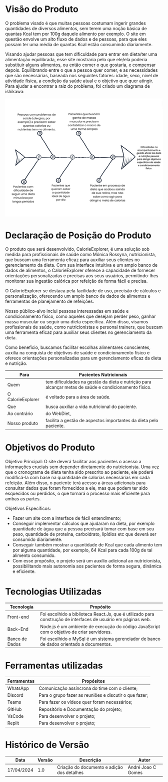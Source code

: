 # Visão do Produto

O problema visado é que muitas pessoas costumam ingerir grandes quantidades de diversos alimentos, sem terem uma noção básica de quantas Kcal tem por 100g daquele alimento por exemplo. O site em questão envolve um alto fluxo de dados e de pessoas, para que eles possam ter uma média de quantas Kcal estão consumindo diariamente.

Visando ajudar pessoas que tem dificuldade para entrar em dieta/ter uma alimentação equilibrada, esse site mostraria pelo que ele/ela poderia substituir alguns alimentos, ou então comer o que gostaria, e compensar depois. Equilibrando entre o que a pessoa quer comer, e as necessidades que são necessárias, baseada nos seguintes fatores: idade, sexo, nível de atividade física, a condição da saúde atual e o objetivo que quer atingir. Para ajudar a encontrar a raiz do problema, foi criado um diagrama de ishikawa:

![Diagrama de ishikawa para a identificação do problema](../../assets/ishikawa.png)

# Declaração de Posição do Produto

O produto que será desenvolvido, CalorieExplorer, é uma solução sob medida para profissionais de saúde como Mônica Rossyna, nutricionista, que buscam uma ferramenta eficaz para auxiliar seus clientes no gerenciamento da dieta. Com sua interface intuitiva e um amplo banco de dados de alimentos, o CalorieExplorer oferece a capacidade de fornecer orientações personalizadas e precisas aos seus usuários, permitindo-lhes monitorar sua ingestão calórica por refeição de forma fácil e precisa.

O CalorieExplorer se destaca pela facilidade de uso, precisão de cálculos e personalização, oferecendo um amplo banco de dados de alimentos e ferramentas de planejamento de refeições.

Nosso público-alvo inclui pessoas interessadas em saúde e condicionamento físico, como aqueles que desejam perder peso, ganhar massa muscular ou seguir uma dieta específica. Além disso, visamos profissionais de saúde, como nutricionistas e personal trainers, que buscam uma ferramenta eficaz para auxiliar seus clientes no gerenciamento da dieta.

Como benefício, buscamos facilitar escolhas alimentares conscientes, auxilia na conquista de objetivos de saúde e condicionamento físico e oferece orientações personalizadas para um gerenciamento eficaz da dieta e nutrição.

| Para              | Pacientes Nutricionais                                                                                |
| ----------------- | ----------------------------------------------------------------------------------------------------- |
| Quem              | tem dificuldades na gestão da dieta e nutrição para alcançar metas de saúde e condicionamento físico. |
| O CalorieExplorer | é voltado para a área de saúde.                                                                       |
| Que               | busca auxiliar a vida nutricional do paciente.                                                        |
| Ao contrário      | do WebDiet,                                                                                           |
| Nosso produto     | facilita a gestão de aspectos importantes da dieta pelo paciente.                                     |

# Objetivos do Produto

Objetivo Principal: O site deverá facilitar aos pacientes o acesso a informações cruciais sem depender diretamente do nutricionista. Uma vez que o cronograma de dieta tenha sido prescrito ao paciente, ele poderá modificá-la com base na quantidade de calorias necessárias em cada refeição. Além disso, o paciente terá acesso a áreas adicionais para consultar dados que foram fornecidos a ele, mas que podem ter sido esquecidos ou perdidos, o que tornará o processo mais eficiente para ambas as partes.

Objetivos Específicos:

- Fazer um site com a interface de fácil entendimento;
- Conseguir implementar cálculos que ajudaram na dieta, por exemplo quantidade de água que a pessoa precisará tomar com base em seu peso, quantidade de proteína, carboidrato, lipídios etc que deverá ser consumido diariamente.
- Conseguir também mostrar a quantidade de Kcal que cada alimento tem por alguma quantidade, por exemplo, 64 Kcal para cada 100g de tal alimento consumido.
- Com esse propósito, o projeto será um auxílio adicional ao nutricionista, possibilitando mais autonomia aos pacientes de forma segura, dinâmica e eficiente.

# Tecnologias Utilizadas

| Tecnologia     | Propósito                                                                                                     |
| -------------- | ------------------------------------------------------------------------------------------------------------- |
| Front-end      | Foi escolhido a biblioteca React.Js, que é utilizado para construção de interfaces de usuário em páginas web. |
| Back-End       | Node.js é um ambiente de execução do código JavaScript com o objetivo de criar servidores.                    |
| Banco de Dados | Foi escolhido o MySql é um sistema gerenciador de banco de dados orientado a documentos.                      |

# Ferramentas utilizadas

| Ferramentas | Propósitos                                             |
| ----------- | ------------------------------------------------------ |
| WhatsApp    | Comunicação assíncrona do time com o cliente;          |
| Discord     | Para o grupo fazer as reuniões e discutir o que fazer; |
| Teams       | Para fazer os vídeos quer foram necessários;           |
| GitHub      | Repositório e Documentação do projeto;                 |
| VsCode      | Para desenvolver o projeto;                            |
| Replit      | Para desenvolver o projeto;                            |

# Histórico de Versão

| Data       | Versão | Descrição                                  | Autor              |
| ---------- | ------ | ------------------------------------------ | ------------------ |
| 17/04/2024 | 1.0    | Criação do documento e adição dos detalhes | André Joao C Gomes |
